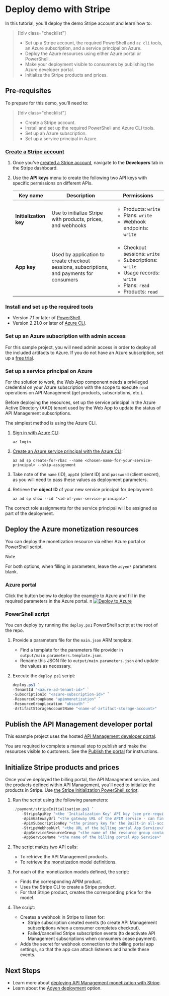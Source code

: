 # Deploy demo with Stripe

In this tutorial, you'll deploy the demo Stripe account and learn how to:

> [!div class="checklist"]
> * Set up a Stripe account, the required PowerShell and `az cli` tools, an Azure subscription, and a service principal on Azure. 
> * Deploy the Azure resources using either Azure portal or PowerShell.
> * Make your deployment visible to consumers by publishing the Azure developer portal.
> * Initialize the Stripe products and prices.

## Pre-requisites

To prepare for this demo, you'll need to:

> [!div class="checklist"]
> * Create a Stripe account.
> * Install and set up the required PowerShell and Azure CLI tools.
> * Set up an Azure subscription.
> * Set up a service principal in Azure.

### [Create a Stripe account](https://dashboard.stripe.com/register)
    
1. Once you've [created a Stripe account](https://dashboard.stripe.com/register), navigate to the **Developers** tab in the Stripe dashboard.
1. Use the **API keys** menu to create the following two API keys with specific permissions on different APIs.

    | Key name               | Description                                                                                | Permissions                                                                                                                                               |
    |------------------------|--------------------------------------------------------------------------------------------|-----------------------------------------------------------------------------------------------------------------------------------------------------------|
    | **Initialization key** | Use to initialize Stripe with products, prices, and webhooks                               | <ul><li>Products: `write`</li><li>Plans: `write`</li><li>Webhook endpoints: `write`</li></ul>                                                             |
    | **App key**            | Used by application to create checkout sessions, subscriptions, and payments for consumers | <ul><li>Checkout sessions: `write`</li><li>Subscriptions: `write`</li><li>Usage records: `write`</li><li>Plans: `read`</li><li>Products: `read`</li></ul> |

### Install and set up the required tools

- Version 7.1 or later of [PowerShell](https://docs.microsoft.com/en-us/powershell/scripting/install/installing-powershell?view=powershell-7.1).
- Version 2.21.0 or later of [Azure CLI](https://docs.microsoft.com/en-us/cli/azure/install-azure-cli).

### Set up an Azure subscription with admin access

For this sample project, you will need admin access in order to deploy all the included artifacts to Azure. If you do not have an Azure subscription, set up a [free trial](https://azure.microsoft.com/).

### Set up a service principal on Azure

For the solution to work, the Web App component needs a privileged credential on your Azure subscription with the scope to execute `read` operations on API Management (get products, subscriptions, etc.).

Before deploying the resources, set up the service principal in the Azure Active Directory (AAD) tenant used by the Web App to update the status of API Management subscriptions.

The simplest method is using the Azure CLI.

1. [Sign in with Azure CLI](https://docs.microsoft.com/cli/azure/authenticate-azure-cli#sign-in-interactively):

    ```azurecli-interactive
    az login
    ```
2. [Create an Azure service principal with the Azure CLI](https://docs.microsoft.com/cli/azure/create-an-azure-service-principal-azure-cli#password-based-authentication):

    ```azurecli-interactive
    az ad sp create-for-rbac --name <chosen-name-for-your-service-principal> --skip-assignment
    ```

3. Take note of the `name` (ID), `appId` (client ID) and `password` (client secret), as you will need to pass these values as deployment parameters.

4. Retrieve the **object ID** of your new service principal for deployment:

    ```azurecli-interactive
    az ad sp show --id "<id-of-your-service-principal>"
    ```

The correct role assignments for the service principal will be assigned as part of the deployment.

## Deploy the Azure monetization resources

You can deploy the monetization resource via either Azure portal or PowerShell script. 

>[!NOTE]
> For both options, when filling in parameters, leave the `adyen*` parameters blank.

### Azure portal

Click the button below to deploy the example to Azure and fill in the required parameters in the Azure portal.
n
[![Deploy to Azure](https://aka.ms/deploytoazurebutton)](https://portal.azure.com/#create/Microsoft.Template/uri/https%3A%2F%2Fraw.githubusercontent.com%2Fmicrosoft%2Fazure-api-management-monetization%2Fmain%2Foutput%2Fmain.json)

### PowerShell script

You can deploy by running the `deploy.ps1` PowerShell script at the root of the repo.

1. Provide a parameters file for the `main.json` ARM template. 
    * Find a template for the parameters file provider in `output/main.parameters.template.json`. 
    * Rename this JSON file to `output/main.parameters.json` and update the values as necessary.

2. Execute the `deploy.ps1` script:

    ```powershell
    deploy.ps1 `
    -TenantId "<azure-ad-tenant-id>" `
    -SubscriptionId "<azure-subscription-id>" `
    -ResourceGroupName "apimmonetization" `
    -ResourceGroupLocation "uksouth" `
    -ArtifactStorageAccountName "<name-of-artifact-storage-account>"
    ```

## Publish the API Management developer portal

This example project uses the hosted [API Management developer portal](https://docs.microsoft.com/azure/api-management/api-management-howto-developer-portal). 

You are required to complete a manual step to publish and make the resources visible to customers. See the [Publish the portal](https://docs.microsoft.com/en-us/azure/api-management/api-management-howto-developer-portal-customize#publish) for instructions.

## Initialize Stripe products and prices

Once you've deployed the billing portal, the API Management service, and the products defined within API Management, you'll need to initialize the products in Stripe. Use [the Stripe initialization PowerShell script](../payment/stripeInitialisation.ps1). 

1. Run the script using the following parameters:

    ```powershell
    ./payment/stripeInitialisation.ps1 `
        -StripeApiKey "<the 'Initialization Key' API key (see pre-requisites)>" `
        -ApimGatewayUrl "<the gateway URL of the APIM service - can find in Azure Portal>" `
        -ApimSubscriptionKey "<the primary key for the Built-in all-access subscription in APIM - can find in Azure Portal>" `
        -StripeWebhookUrl "<the URL of the billing portal App Service>/webhook/stripe" `
        -AppServiceResourceGroup "<the name of the resource group containing the billing portal App Service>" `
        -AppServiceName "<the name of the billing portal App Service>"
    ```   

1. The script makes two API calls:

    * To retrieve the API Management products.
    * To retrieve the monetization model definitions.

1. For each of the monetization models defined, the script:

    * Finds the corresponding APIM product.
    * Uses the Stripe CLI to create a Stripe product.
    * For that Stripe product, creates the corresponding price for the model.

1. The script:

    * Creates a webhook in Stripe to listen for:
        * Stripe subscription created events (to create API Management subscriptions when a consumer completes checkout).
        * Failed/cancelled Stripe subscription events (to deactivate API Management subscriptions when consumers cease payment).
    * Adds the secret for webhook connection to the billing portal app settings, so that the app can attach listeners and handle these events.

## Next Steps

* Learn more about [deploying API Management monetization with Stripe](stripe-details.md).
* Learn about the [Adyen deployment](adyen-details.md) option.
